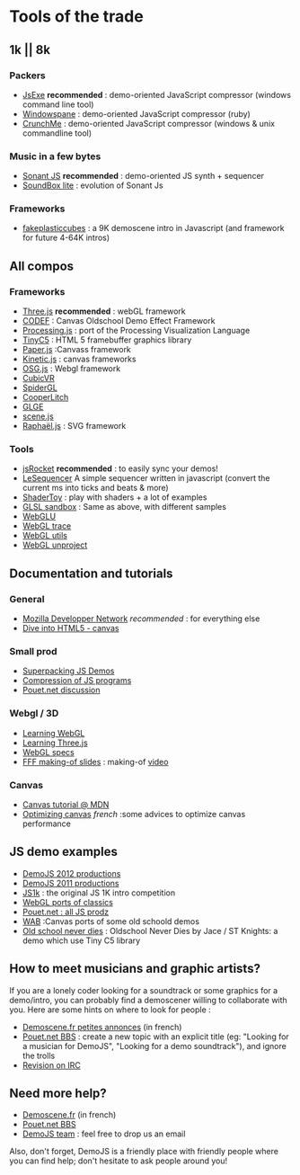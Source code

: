 
# Tools of the trade

## 1k || 8k

### Packers
 * [JsExe](http://pouet.net/prod.php?which=59298) **recommended**&nbsp;: demo-oriented JavaScript compressor (windows command line tool)
 * [Windowspane](https://github.com/daeken/windowpane)&nbsp;: demo-oriented JavaScript compressor (ruby)
 * [CrunchMe](http://crunchme.bitsnbites.eu/)&nbsp;: demo-oriented JavaScript compressor (windows &amp; unix commandline tool)
    
### Music in a few bytes
 * [Sonant JS](http://www.bitsnbites.eu/?p=44) **recommended**&nbsp;: demo-oriented JS synth + sequencer
 * [SoundBox lite](http://www.bitsnbites.eu/?p=155)&nbsp;: evolution of Sonant Js
    
### Frameworks
 * [fakeplasticcubes](https://github.com/gasman/fakeplasticcubes)&nbsp;: a 9K demoscene intro in Javascript (and framework for future 4-64K intros)

## All compos

### Frameworks
 * [Three.js](https://github.com/mrdoob/three.js) **recommended**&nbsp;: webGL framework
 * [CODEF](http://codef.santo.fr/)&nbsp;: Canvas Oldschool Demo Effect Framework
 * [Processing.js](http://processingjs.org/)&nbsp;: port of the Processing Visualization Language
 * [TinyC5](http://code.google.com/p/tinyc5/)&nbsp;: HTML 5 framebuffer graphics library
 * [Paper.js](http://paperjs.org/)&nbsp;:Canvass framework
 * [Kinetic.js](http://www.kineticjs.com/)&nbsp;: canvas frameworks
 * [OSG.js](http://osgjs.org/)&nbsp;: Webgl framework
 * [CubicVR](http://www.cubicvr.org/) 
 * [SpiderGL](http://spidergl.org/)
 * [CooperLitch](http://www.ambiera.com/copperlicht/index.html) 
 * [GLGE](http://www.glge.org/)
 * [scene.js](http://www.scenejs.com/)
 * [Raphaël.js](http://raphaeljs.com/)&nbsp;: SVG framework</li> 
    

### Tools
 * [jsRocket](https://github.com/mog/jsRocket) **recommended**&nbsp;: to easily sync your demos!
 * [LeSequencer](https://github.com/kaneel/LeSequencer) A simple sequencer written in javascript (convert the current ms into ticks and beats & more)  
 * [ShaderToy](http://www.iquilezles.org/apps/shadertoy/)&nbsp;: play with shaders + a lot of examples
 * [GLSL sandbox](http://glsl.heroku.com/)&nbsp;: Same as above, with different samples 
 * [WebGLU](https://github.com/OneGeek/WebGLU)
 * [WebGL trace](https://github.com/jackpal/webgltrace)
 * [WebGL utils](https://cvs.khronos.org/svn/repos/registry/trunk/public/webgl/sdk/demos/common/webgl-utils.js) 
 * [WebGL unproject](https://github.com/fintler/webgl-unproject)

## Documentation and tutorials

### General
 * [Mozilla Developper Network](https://developper.mozilla.org) *recommended*&nbsp;: for everything else
 * [Dive into HTML5 - canvas](http://diveintohtml5.info/canvas.html)

### Small prod 
 * [Superpacking JS Demos](http://daeken.com/superpacking-js-demos)
 * [Compression of JS programs](http://www.bitsnbites.eu/?p=20)
 * [Pouet.net discussion](http://pouet.net/topic.php?which=8770)

### Webgl / 3D
 * [Learning WebGL](http://learningwebgl.com/)
 * [Learning Three.js](http://learningthreejs.com/)
 * [WebGL specs](http://www.khronos.org/registry/webgl/specs/latest/)
 * [FFF making-of slides](http://cedricpinson.com/demojs-fff/conf/#/1)&nbsp;: making-of [video](http://www.dailymotion.com/video/xmt4wg_paris-js-13-making-offdemojsfff_tech?start=0)

### Canvas
 * [Canvas tutorial @ MDN](https://developer.mozilla.org/en/canvas_tutorial)
 * [Optimizing canvas](http://www.demoscene.fr/files/html5-optimiser-le-canvas.pdf) _french_&nbsp;:some advices to optimize canvas performance

## JS demo examples
 * [DemoJS 2012 productions](http://pouet.net/party.php?which=1570&when=2012)
 * [DemoJS 2011 productions](/2011/#results) 
 * [JS1k](http://js1k.com)&nbsp;: the original JS 1K intro competition
 * [WebGL ports of classics](http://baktery.appspot.com/index.html)
 * [Pouet.net : all JS prodz](http://pouet.net/prodlist.php?platform[]=JavaScript&order=thumbup)
 * [WAB](http://www.wab.com)&nbsp;:Canvas ports of some old schoold demos
 * [Old school never dies](http://stknights.free.fr/html5/dbf_tinyc5/)&nbsp;: Oldschool Never Dies by Jace / ST Knights</a></strong>: a demo which use Tiny C5 library

## How to meet musicians and graphic artists?

If you are a lonely coder looking for a soundtrack or some graphics for a demo/intro, you can probably find a demoscener willing to collaborate with you. Here are some hints on where to look for people&nbsp;:

 * [Demoscene.fr petites annonces]("http://bbs.demoscene.fr/pa/") (in french)
 * [Pouet.net BBS](http://pouet.net/bbs.php)&nbsp;: create a new topic with an explicit title (eg: "Looking for a musician for DemoJS", "Looking for a demo soundtrack"), and ignore the trolls
 * [Revision on IRC](irc://irc.nerim.net/revision/)
     
## Need more help?
 * [Demoscene.fr](http://bbs.demoscene.fr/) (in french)
 * [Pouet.net BBS](http://pouet.net/bbs.php)
 * [DemoJS team](mailto:contact@demojs.org)&nbsp;: feel free to drop us an email

Also, don't forget, DemoJS is a friendly place with friendly people where you can find help; don't hesitate to ask people around you!

